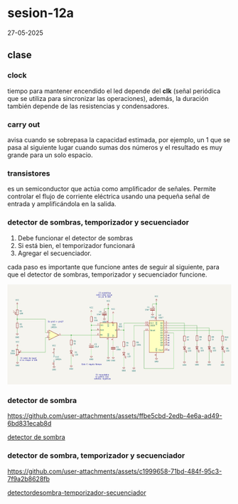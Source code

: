 # sesion-12a

27-05-2025

## clase

### clock

tiempo para mantener encendido el led depende del **clk** (señal periódica que se utiliza para sincronizar las operaciones), además, la duración también depende de las resistencias y condensadores.

### carry out

avisa cuando se sobrepasa la capacidad estimada, por ejemplo, un 1 que se pasa al siguiente lugar cuando sumas dos números y el resultado es muy grande para un solo espacio.

### transistores
es un semiconductor que actúa como amplificador de señales. Permite controlar el flujo de corriente eléctrica usando una pequeña señal de entrada y amplificándola en la salida.

### detector de sombras, temporizador y secuenciador

1. Debe funcionar el detector de sombras
2. Si está bien, el temporizador funcionará
3. Agregar el secuenciador.

cada paso es importante que funcione antes de seguir al siguiente, para que el detector de sombras, temporizador y secuenciador funcione.

![esquematicomisaa](https://github.com/Anaisbmg/dis8644-2025-1/blob/main/11-Anaisbmg/sesion-12a/archivos/esquematico.jpg)

### detector de sombra

https://github.com/user-attachments/assets/ffbe5cbd-2edb-4e6a-ad49-6bd831ecab8d

[detector de sombra](https://youtube.com/shorts/1L62g6egAdE?feature=share)

### detector de sombra, temporizador y secuenciador

https://github.com/user-attachments/assets/c1999658-71bd-484f-95c3-7f9a2b8628fb

[detectordesombra-temporizador-secuenciador](https://youtube.com/shorts/lhMk4q2TJaw?feature=share)
